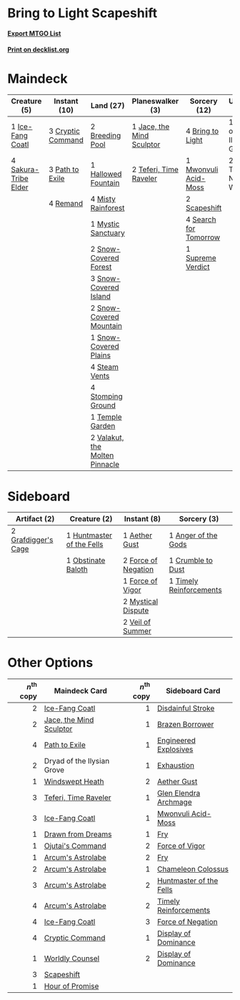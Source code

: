 # Bring to Light Scapeshift

#### [Export MTGO List](../collection/Bring%20to%20Light%20Scapeshift/Bring%20to%20Light%20Scapeshift.txt)
#### [Print on decklist.org](http://decklist.org/?deckmain=2%09Breeding%20Pool%0A4%09Bring%20to%20Light%0A3%09Cryptic%20Command%0A1%09Dryad%20of%20the%20Ilysian%20Grove%0A1%09Hallowed%20Fountain%0A1%09Ice-Fang%20Coatl%0A1%09Jace,%20the%20Mind%20Sculptor%0A4%09Misty%20Rainforest%0A1%09Mwonvuli%20Acid-Moss%0A1%09Mystic%20Sanctuary%0A3%09Path%20to%20Exile%0A4%09Remand%0A4%09Sakura-Tribe%20Elder%0A2%09Scapeshift%0A4%09Search%20for%20Tomorrow%0A2%09Snow-Covered%20Forest%0A3%09Snow-Covered%20Island%0A2%09Snow-Covered%20Mountain%0A1%09Snow-Covered%20Plains%0A4%09Steam%20Vents%0A4%09Stomping%20Ground%0A1%09Supreme%20Verdict%0A2%09Teferi,%20Time%20Raveler%0A1%09Temple%20Garden%0A2%09Uro,%20Titan%20of%20Nature's%20Wrath%0A2%09Valakut,%20the%20Molten%20Pinnacle&deckside=1%09Aether%20Gust%0A1%09Anger%20of%20the%20Gods%0A1%09Crumble%20to%20Dust%0A2%09Force%20of%20Negation%0A1%09Force%20of%20Vigor%0A2%09Grafdigger's%20Cage%0A1%09Huntmaster%20of%20the%20Fells%0A2%09Mystical%20Dispute%0A1%09Obstinate%20Baloth%0A1%09Timely%20Reinforcements%0A2%09Veil%20of%20Summer)
# Maindeck

|                                         Creature (5)                                          |                                        Instant (10)                                        |                                                Land (27)                                                |                                          Planeswalker (3)                                          |                                          Sorcery (12)                                          |         Unknown (3)          |
|-----------------------------------------------------------------------------------------------|--------------------------------------------------------------------------------------------|---------------------------------------------------------------------------------------------------------|----------------------------------------------------------------------------------------------------|------------------------------------------------------------------------------------------------|------------------------------|
|1 [Ice-Fang Coatl](http://gatherer.wizards.com/Pages/Card/Details.aspx?multiverseid=464152)    |3 [Cryptic Command](http://gatherer.wizards.com/Pages/Card/Details.aspx?multiverseid=438614)|2 [Breeding Pool](http://gatherer.wizards.com/Pages/Card/Details.aspx?multiverseid=97088)                |1 [Jace, the Mind Sculptor](http://gatherer.wizards.com/Pages/Card/Details.aspx?multiverseid=442051)|4 [Bring to Light](http://gatherer.wizards.com/Pages/Card/Details.aspx?multiverseid=401831)     |1 Dryad of the Ilysian Grove  |
|4 [Sakura-Tribe Elder](http://gatherer.wizards.com/Pages/Card/Details.aspx?multiverseid=220582)|3 [Path to Exile](http://gatherer.wizards.com/Pages/Card/Details.aspx?multiverseid=220511)  |1 [Hallowed Fountain](http://gatherer.wizards.com/Pages/Card/Details.aspx?multiverseid=97071)            |2 [Teferi, Time Raveler](http://gatherer.wizards.com/Pages/Card/Details.aspx?multiverseid=461148)   |1 [Mwonvuli Acid-Moss](http://gatherer.wizards.com/Pages/Card/Details.aspx?multiverseid=118888) |2 Uro, Titan of Nature's Wrath|
|                                                                                               |4 [Remand](http://gatherer.wizards.com/Pages/Card/Details.aspx?multiverseid=380255)         |4 [Misty Rainforest](http://gatherer.wizards.com/Pages/Card/Details.aspx?multiverseid=405102)            |                                                                                                    |2 [Scapeshift](http://gatherer.wizards.com/Pages/Card/Details.aspx?multiverseid=447337)         |                              |
|                                                                                               |                                                                                            |1 [Mystic Sanctuary](http://gatherer.wizards.com/Pages/Card/Details.aspx?multiverseid=473209)            |                                                                                                    |4 [Search for Tomorrow](http://gatherer.wizards.com/Pages/Card/Details.aspx?multiverseid=205408)|                              |
|                                                                                               |                                                                                            |2 [Snow-Covered Forest](http://gatherer.wizards.com/Pages/Card/Details.aspx?multiverseid=121192)         |                                                                                                    |1 [Supreme Verdict](http://gatherer.wizards.com/Pages/Card/Details.aspx?multiverseid=438776)    |                              |
|                                                                                               |                                                                                            |3 [Snow-Covered Island](http://gatherer.wizards.com/Pages/Card/Details.aspx?multiverseid=121130)         |                                                                                                    |                                                                                                |                              |
|                                                                                               |                                                                                            |2 [Snow-Covered Mountain](http://gatherer.wizards.com/Pages/Card/Details.aspx?multiverseid=121233)       |                                                                                                    |                                                                                                |                              |
|                                                                                               |                                                                                            |1 [Snow-Covered Plains](http://gatherer.wizards.com/Pages/Card/Details.aspx?multiverseid=121267)         |                                                                                                    |                                                                                                |                              |
|                                                                                               |                                                                                            |4 [Steam Vents](http://gatherer.wizards.com/Pages/Card/Details.aspx?multiverseid=405109)                 |                                                                                                    |                                                                                                |                              |
|                                                                                               |                                                                                            |4 [Stomping Ground](http://gatherer.wizards.com/Pages/Card/Details.aspx?multiverseid=405110)             |                                                                                                    |                                                                                                |                              |
|                                                                                               |                                                                                            |1 [Temple Garden](http://gatherer.wizards.com/Pages/Card/Details.aspx?multiverseid=405112)               |                                                                                                    |                                                                                                |                              |
|                                                                                               |                                                                                            |2 [Valakut, the Molten Pinnacle](http://gatherer.wizards.com/Pages/Card/Details.aspx?multiverseid=190400)|                                                                                                    |                                                                                                |                              |


# Sideboard

|                                         Artifact (2)                                         |                                            Creature (2)                                            |                                         Instant (8)                                          |                                           Sorcery (3)                                            |
|----------------------------------------------------------------------------------------------|----------------------------------------------------------------------------------------------------|----------------------------------------------------------------------------------------------|--------------------------------------------------------------------------------------------------|
|2 [Grafdigger's Cage](http://gatherer.wizards.com/Pages/Card/Details.aspx?multiverseid=278452)|1 [Huntmaster of the Fells](http://gatherer.wizards.com/Pages/Card/Details.aspx?multiverseid=262875)|1 [Aether Gust](http://gatherer.wizards.com/Pages/Card/Details.aspx?multiverseid=466796)      |1 [Anger of the Gods](http://gatherer.wizards.com/Pages/Card/Details.aspx?multiverseid=438682)    |
|                                                                                              |1 [Obstinate Baloth](http://gatherer.wizards.com/Pages/Card/Details.aspx?multiverseid=438745)       |2 [Force of Negation](http://gatherer.wizards.com/Pages/Card/Details.aspx?multiverseid=464001)|1 [Crumble to Dust](http://gatherer.wizards.com/Pages/Card/Details.aspx?multiverseid=401850)      |
|                                                                                              |                                                                                                    |1 [Force of Vigor](http://gatherer.wizards.com/Pages/Card/Details.aspx?multiverseid=464113)   |1 [Timely Reinforcements](http://gatherer.wizards.com/Pages/Card/Details.aspx?multiverseid=220074)|
|                                                                                              |                                                                                                    |2 [Mystical Dispute](http://gatherer.wizards.com/Pages/Card/Details.aspx?multiverseid=473020) |                                                                                                  |
|                                                                                              |                                                                                                    |2 [Veil of Summer](http://gatherer.wizards.com/Pages/Card/Details.aspx?multiverseid=466952)   |                                                                                                  |


# Other Options

|*n*<sup>th</sup> copy|                                          Maindeck Card                                           |*n*<sup>th</sup> copy|                                          Sideboard Card                                          |
|--------------------:|--------------------------------------------------------------------------------------------------|--------------------:|--------------------------------------------------------------------------------------------------|
|                    2|[Ice-Fang Coatl](http://gatherer.wizards.com/Pages/Card/Details.aspx?multiverseid=464152)         |                    1|[Disdainful Stroke](http://gatherer.wizards.com/Pages/Card/Details.aspx?multiverseid=420705)      |
|                    2|[Jace, the Mind Sculptor](http://gatherer.wizards.com/Pages/Card/Details.aspx?multiverseid=442051)|                    1|[Brazen Borrower](http://gatherer.wizards.com/Pages/Card/Details.aspx?multiverseid=473001)        |
|                    4|[Path to Exile](http://gatherer.wizards.com/Pages/Card/Details.aspx?multiverseid=220511)          |                    1|[Engineered Explosives](http://gatherer.wizards.com/Pages/Card/Details.aspx?multiverseid=50139)   |
|                    2|Dryad of the Ilysian Grove                                                                        |                    1|[Exhaustion](http://gatherer.wizards.com/Pages/Card/Details.aspx?multiverseid=84065)              |
|                    1|[Windswept Heath](http://gatherer.wizards.com/Pages/Card/Details.aspx?multiverseid=405115)        |                    2|[Aether Gust](http://gatherer.wizards.com/Pages/Card/Details.aspx?multiverseid=466796)            |
|                    3|[Teferi, Time Raveler](http://gatherer.wizards.com/Pages/Card/Details.aspx?multiverseid=461148)   |                    1|[Glen Elendra Archmage](http://gatherer.wizards.com/Pages/Card/Details.aspx?multiverseid=157977)  |
|                    3|[Ice-Fang Coatl](http://gatherer.wizards.com/Pages/Card/Details.aspx?multiverseid=464152)         |                    1|[Mwonvuli Acid-Moss](http://gatherer.wizards.com/Pages/Card/Details.aspx?multiverseid=118888)     |
|                    1|[Drawn from Dreams](http://gatherer.wizards.com/Pages/Card/Details.aspx?multiverseid=466810)      |                    1|[Fry](http://gatherer.wizards.com/Pages/Card/Details.aspx?multiverseid=466894)                    |
|                    1|[Ojutai's Command](http://gatherer.wizards.com/Pages/Card/Details.aspx?multiverseid=394642)       |                    2|[Force of Vigor](http://gatherer.wizards.com/Pages/Card/Details.aspx?multiverseid=464113)         |
|                    1|[Arcum's Astrolabe](http://gatherer.wizards.com/Pages/Card/Details.aspx?multiverseid=464169)      |                    2|[Fry](http://gatherer.wizards.com/Pages/Card/Details.aspx?multiverseid=466894)                    |
|                    2|[Arcum's Astrolabe](http://gatherer.wizards.com/Pages/Card/Details.aspx?multiverseid=464169)      |                    1|[Chameleon Colossus](http://gatherer.wizards.com/Pages/Card/Details.aspx?multiverseid=220451)     |
|                    3|[Arcum's Astrolabe](http://gatherer.wizards.com/Pages/Card/Details.aspx?multiverseid=464169)      |                    2|[Huntmaster of the Fells](http://gatherer.wizards.com/Pages/Card/Details.aspx?multiverseid=262875)|
|                    4|[Arcum's Astrolabe](http://gatherer.wizards.com/Pages/Card/Details.aspx?multiverseid=464169)      |                    2|[Timely Reinforcements](http://gatherer.wizards.com/Pages/Card/Details.aspx?multiverseid=220074)  |
|                    4|[Ice-Fang Coatl](http://gatherer.wizards.com/Pages/Card/Details.aspx?multiverseid=464152)         |                    3|[Force of Negation](http://gatherer.wizards.com/Pages/Card/Details.aspx?multiverseid=464001)      |
|                    4|[Cryptic Command](http://gatherer.wizards.com/Pages/Card/Details.aspx?multiverseid=438614)        |                    1|[Display of Dominance](http://gatherer.wizards.com/Pages/Card/Details.aspx?multiverseid=394538)   |
|                    1|[Worldly Counsel](http://gatherer.wizards.com/Pages/Card/Details.aspx?multiverseid=142298)        |                    2|[Display of Dominance](http://gatherer.wizards.com/Pages/Card/Details.aspx?multiverseid=394538)   |
|                    3|[Scapeshift](http://gatherer.wizards.com/Pages/Card/Details.aspx?multiverseid=447337)             |                     |                                                                                                  |
|                    1|[Hour of Promise](http://gatherer.wizards.com/Pages/Card/Details.aspx?multiverseid=430809)        |                     |                                                                                                  |

